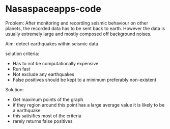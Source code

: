 # Nasaspaceapps-code
Problem: After monitoring and recording seismic behaviour on other planets, the recorded data has to be sent back to earth. However the data is usually extremely large and mostly composed off background noises.

Aim: detect earthquakes within seismic data

solution criteria:
- Has to not be computationally expensive
- Run fast
- Not exclude any earthquakes
- False positives should be kept to a minimum preferably non-existent


Solution: 
- Get maximum points of the graph
- if they region around this point has a large average value it is likely to be a earthquake
- this satisifies most of the criteria
- rarely returns false positives 
